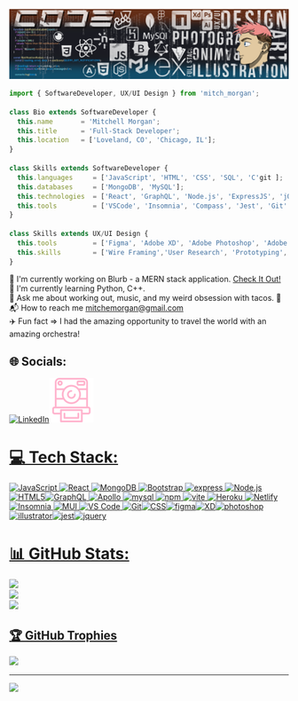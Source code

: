 <img src='./imgAsset/linkedIn_banner.png' alt="Image Banner">

```js
import { SoftwareDeveloper, UX/UI Design } from 'mitch_morgan';

class Bio extends SoftwareDeveloper {
  this.name       = 'Mitchell Morgan';
  this.title      = 'Full-Stack Developer';
  this.location   = ['Loveland, CO', 'Chicago, IL'];
}

class Skills extends SoftwareDeveloper {
  this.languages     = ['JavaScript', 'HTML', 'CSS', 'SQL', 'C'git ];
  this.databases     = ['MongoDB', 'MySQL'];
  this.technologies  = ['React', 'GraphQL', 'Node.js', 'ExpressJS', 'jQuery', 'Bootstrap', 'Material-UI', 'CSS3', 'HTML5'];
  this.tools         = ['VSCode', 'Insomnia', 'Compass', 'Jest', 'Git' ]
}

class Skills extends UX/UI Design {
  this.tools         = ['Figma', 'Adobe XD', 'Adobe Photoshop', 'Adobe Illustrator']
  this.skills        = ['Wire Framing','User Research', 'Prototyping', 'User Testing']
}
```

🎸 I'm currently working on Blurb - a MERN stack application. [Check It Out!](https://github.com/ljkahn/Blurb)<br>📖 I'm currently learning Python, C++.<br>🧠 Ask me about working out, music, and my weird obsession with tacos. 🌮<br>📬 How to reach me mitchemorgan@gmail.com<br>✈️ Fun fact => I had the amazing opportunity to travel the world with an amazing orchestra!

## 🌐 Socials:

<a href = "https://www.linkedin.com/in/mitchell-morgan-0952b1138/" target="_blank"><img src="https://simpleicons.now.sh/linkedin/0A66C2" alt="LinkedIn" width="40" height="40"><a href = "https://lighthearted-babka-c9dccc.netlify.app/" target="_blank"><img src="./imgAsset/poloroid.svg" alt="portfolio link">

# 💻 Tech Stack:

<img src="https://simpleicons.now.sh/javascript/F7DF1E" alt="JavaScript" width="40" height="40"> <img src="https://simpleicons.now.sh/react/FF4154" alt="React" width="40" height="40"> <img src="https://simpleicons.now.sh/mongodb/47A248" alt="MongoDB" width="40" height="40"> <img src="https://simpleicons.now.sh/bootstrap/7952b3" alt="Bootstrap" width="40" height="40"> <img src="https://simpleicons.now.sh/express/ffffff" alt="express" width="40" height="40"> <img src="https://simpleicons.now.sh/nodedotjs/339933" alt="Node.js" width="40" height="40"> <img src="https://simpleicons.now.sh/html5/E34F26" alt="HTML5" width="40" height="40"><img src="https://simpleicons.now.sh/graphql/e10098" alt="GraphQL" width="40" height="40"> <img src="https://simpleicons.now.sh/apollographql/2196f0" alt="Apollo" width="40" height="40"> <img src="https://simpleicons.now.sh/mysql/4479a1" alt="mysql" width="40" height="40"> <img src="https://simpleicons.now.sh/npm/cb3837" alt="npm" width="40" height="40"> <img src="https://simpleicons.now.sh/vite/646cff" alt="vite" width="40" height="40"> <img src="https://simpleicons.now.sh/heroku/430098" alt="Heroku" width="40" height="40"> <img src="https://simpleicons.now.sh/netlify/00C7B7" alt="Netlify" width="40" height="40"> <img src="https://simpleicons.now.sh/insomnia/4000BF" alt="Insomnia" width="40" height="40"> <img src="https://simpleicons.now.sh/mui/007fff" alt="MUI" width="40" height="40"> <img src="https://simpleicons.now.sh/visualstudiocode/0078d7" alt="VS Code" width="40" height="40"> <img src="https://simpleicons.now.sh/git/f34f29" alt="Git" width="40" height="40"><img src="https://simpleicons.now.sh/css3/1572B6" alt="CSS" width="40" height="40"><img src="https://simpleicons.now.sh/figma/F24E1E" alt="figma" width="40" height="40"><img src="https://simpleicons.now.sh/adobexd/FF61F6" alt="XD" width="40" height="40"><img src="https://simpleicons.now.sh/adobephotoshop/31A8FF" alt="photoshop" width="40" height="40"><img src="https://simpleicons.now.sh/adobeillustrator/FF9A00" alt="illustrator" width="40" height="40"><img src="https://simpleicons.now.sh/jest/C21325" alt="jest" width="40" height="40"><img src="https://simpleicons.now.sh/jquery/0769AD" alt="jquery" width="40" height="40">

# 📊 GitHub Stats:

<p align="center">

![](https://github-readme-stats.vercel.app/api?username=M1TCH3llM&theme=radical&hide_border=false&include_all_commits=false&count_private=false)<br/>
![](https://github-readme-streak-stats.herokuapp.com/?user=M1TCH3llM&theme=radical&hide_border=false)<br/>
![](https://github-readme-stats.vercel.app/api/top-langs/?username=M1TCH3llM&theme=radical&hide_border=false&include_all_commits=false&count_private=false&layout=compact)

</p>

## 🏆 GitHub Trophies

![](https://github-profile-trophy.vercel.app/?username=M1TCH3llM&theme=radical&no-frame=false&no-bg=true&margin-w=4)

---

[![](https://visitcount.itsvg.in/api?id=M1TCH3llM&icon=0&color=0)](https://visitcount.itsvg.in)

<!-- Proudly created with GPRM ( https://gprm.itsvg.in ) -->
